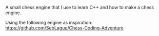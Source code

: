 A small chess engine that I use to learn C++ and how to make a chess engine.

Using the following engine as inspiration: https://github.com/SebLague/Chess-Coding-Adventure
